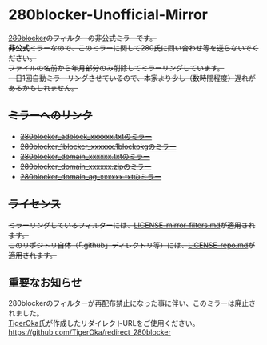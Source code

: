# 280blocker-Unofficial-Mirror

~~[280blocker](https://280blocker.net)のフィルターの非公式ミラーです。~~  
~~**非公式**ミラーなので、このミラーに関して280氏に問い合わせ等を送らないでください。~~  
~~ファイルの名前から年月部分のみ削除してミラーリングしています。~~  
~~一日1回自動ミラーリングさせているので、本家より少し（数時間程度）遅れがあるかもしれません。~~

## ~~ミラーへのリンク~~

- ~~[280blocker_adblock_xxxxxx.txtのミラー](https://raw.githubusercontent.com/ReNeeter/280blocker-Unofficial-Mirror/main/280blocker_adblock.txt)~~
- ~~[280blocker_1blocker_xxxxxx.1blockpkgのミラー](https://raw.githubusercontent.com/ReNeeter/280blocker-Unofficial-Mirror/main/280blocker_1blocker.1blockpkg)~~
- ~~[280blocker_domain_xxxxxx.txtのミラー](https://raw.githubusercontent.com/ReNeeter/280blocker-Unofficial-Mirror/main/280blocker_domain.txt)~~
- ~~[280blocker_domain_xxxxxx.zipのミラー](https://raw.githubusercontent.com/ReNeeter/280blocker-Unofficial-Mirror/main/280blocker_domain.zip)~~
- ~~[280blocker_domain_ag_xxxxxx.txtのミラー](https://raw.githubusercontent.com/ReNeeter/280blocker-Unofficial-Mirror/main/280blocker_domain_ag.txt)~~

## ~~ライセンス~~

~~ミラーリングしているフィルターには、[LICENSE-mirror-filters.md](LICENSE-mirror-filters.md)が適用されます。~~  
~~このリポジトリ自体（「.github」ディレクトリ等）には、[LICENSE-repo.md](LICENSE-repo.md)が適用されます。~~

## 重要なお知らせ

280blockerのフィルターが再配布禁止になった事に伴い、このミラーは廃止されました。  
[TigerOka](https://github.com/TigerOka)氏が作成したリダイレクトURLをご使用ください。  
<https://github.com/TigerOka/redirect_280blocker>
